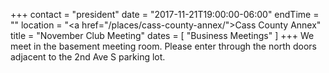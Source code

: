 +++
contact = "president"
date = "2017-11-21T19:00:00-06:00"
endTime = ""
location = "<a href=\"/places/cass-county-annex/\">Cass County Annex</a>"
title = "November Club Meeting"
dates = [ "Business Meetings" ]
+++
We meet in the basement meeting room. Please enter through the north
doors adjacent to the 2nd Ave S parking lot.
